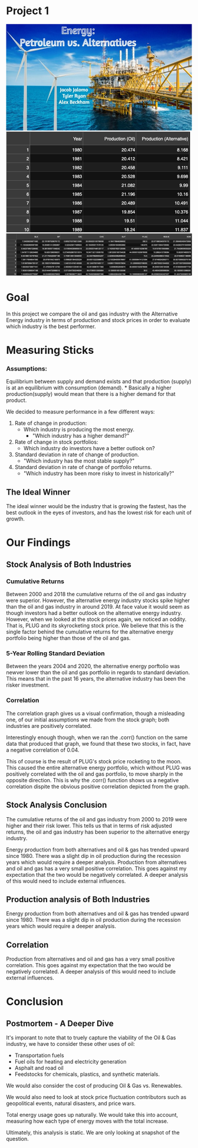 # Project 1

![Alternative](Oil_And_Gas_Alex/Presentation_Images/oil-and-gas-turbines-alternative.jpg)
![Production](Oil_And_Gas_Alex/Presentation_Images/Production.png)
![Stocks](Oil_And_Gas_Alex/Presentation_Images/Stocks.png)

# Goal
In this project we compare the oil and gas industry with the Alternative Energy industry in terms of production and stock prices in order to evaluate which industry is the best performer.


# Measuring Sticks
### Assumptions:
Equilibrium between supply and demand exists and that production (supply) is at an equilibrium with consumption (demand).
    * Basically a higher production(supply) would mean that there is a higher demand for that product.

We decided to measure performance in a few different ways:

1) Rate of change in production:
    * Which industry is producing the most energy.
        * "Which industry has a higher demand?"
2) Rate of change in stock portfolios:
    * Which industry do investors have a better outlook on?
3) Standard deviation in rate of change of production.
    * "Which industry has the most stable supply?"
3) Standard deviation in rate of change of portfolio returns.
    * "Which industry has been more risky to invest in historically?"

## The Ideal Winner
The ideal winner would be the industry that is growing the fastest, has the best outlook in the eyes of investors, and has the lowest risk for each unit of growth.

# Our Findings

## Stock Analysis of Both Industries
### Cumulative Returns

Between 2000 and 2018 the cumulative returns of the oil and gas industry were superior. However, the alternative energy industry stocks spike higher than the oil and gas industry in around 2019. At face value it would seem as though investors had a better outlook on the alternative energy industry. However, when we looked at the stock prices again, we noticed an oddity. That is, PLUG and its skyrocketing stock price. We believe that this is the single factor behind the cumulative returns for the alternative energy portfolio being higher than those of the oil and gas.

### 5-Year Rolling Standard Deviation

Between the years 2004 and 2020, the alternative energy porftolio was newver lower than the oil and gas portfolio in regards to standard deviation. This means that in the past 16 years, the alternative industry has been the risker investment.

### Correlation

The correlation graph gives us a visual confirmation, though a misleading one, of our initial assumptions we made from the stock graph; both industries are positively correlated.

Interestingly enough though, when we ran the .corr() function on the same data that produced that graph, we found that these two stocks, in fact, have a negative correlation of 0.04.

This of course is the result of PLUG's stock price rocketing to the moon. This caused the entire alternative energy portfolio, which without PLUG was positively correlated with the oil and gas portfolio, to move sharply in the opposite direction. This is why the .corr() function shows us a negative correlation dispite the obvious positive correlation depicted from the graph.

## Stock Analysis Conclusion

The cumulative returns of the oil and gas industry from 2000 to 2019 were higher and their risk lower. This tells us that in terms of risk adjusted returns, the oil and gas industry has been superior to the alternative energy industry.

Energy production from both alternatives and oil & gas has trended upward since 1980. There was a slight dip in oil production during the recession years which would require a deeper analysis.
Production from alternatives and oil and gas has a very small positive correlation. This goes against my expectation that the two would be negatively correlated. A deeper analysis of this would need to include external influences.

## Production analysis of Both Industries
Energy production from both alternatives and oil & gas has trended upward since 1980. There was a slight dip in oil production during the recession years which would require a deeper analysis.

## Correlation
Production from alternatives and oil and gas has a very small positive correlation. This goes against my expectation that the two would be negatively correlated. A deeper analysis of this would need to include external influences.

# Conclusion

## Postmortem - A Deeper Dive

It's imporant to note that to truely capture the viability of the Oil & Gas industry, we have to consider these other uses of oil: 
  * Transportation fuels
  * Fuel oils for heating and electricity generation
  * Asphalt and road oil
  * Feedstocks for chemicals, plastics, and synthetic materials.

We would also consider the cost of producing Oil & Gas vs. Renewables.

We would also need to look at stock price fluctuation contributors such as geopolitical events, natural disasters, and price wars.

Total energy usage goes up naturally. We would take this into account, measuring how each type of energy moves with the total increase. 

Ultimately, this analysis is static. We are only looking at snapshot of the question. 
